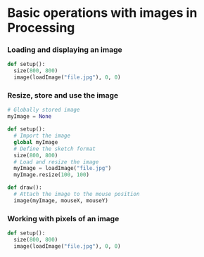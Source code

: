 # Basic operations with images in Processing

### Loading and displaying an image
```python
def setup():
  size(800, 800)
  image(loadImage("file.jpg"), 0, 0)
```

### Resize, store and use the image
```python
# Globally stored image
myImage = None

def setup():
  # Import the image
  global myImage
  # Define the sketch format
  size(800, 800)
  # Load and resize the image
  myImage = loadImage("file.jpg")
  myImage.resize(100, 100)

def draw():
  # Attach the image to the mouse position
  image(myImage, mouseX, mouseY)
```

### Working with pixels of an image
```python
def setup():
  size(800, 800)
  image(loadImage("file.jpg"), 0, 0)
```

